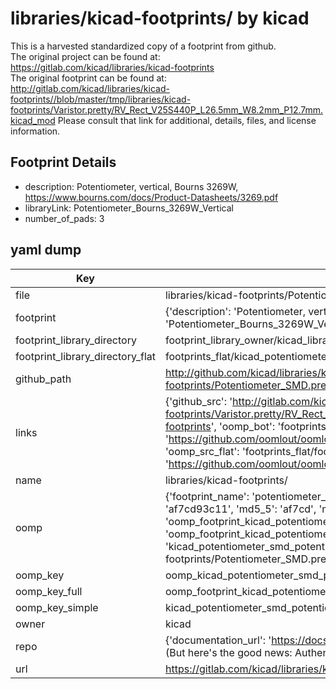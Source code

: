 # libraries/kicad-footprints/ by kicad  
This is a harvested standardized copy of a footprint from github.  
The original project can be found at:  
https://gitlab.com/kicad/libraries/kicad-footprints  
The original footprint can be found at:
http://gitlab.com/kicad/libraries/kicad-footprints//blob/master/tmp/libraries/kicad-footprints/Varistor.pretty/RV_Rect_V25S440P_L26.5mm_W8.2mm_P12.7mm.kicad_mod
Please consult that link for additional, details, files, and license information.  
## Footprint Details
* description: Potentiometer, vertical, Bourns 3269W, https://www.bourns.com/docs/Product-Datasheets/3269.pdf  
* libraryLink: Potentiometer_Bourns_3269W_Vertical  
* number_of_pads: 3  
## yaml dump  
| Key | Value |  
| --- | --- |  
| file | libraries/kicad-footprints/Potentiometer_SMD.pretty/Potentiometer_Bourns_3269W_Vertical.kicad_mod |  
| footprint | {'description': 'Potentiometer, vertical, Bourns 3269W, https://www.bourns.com/docs/Product-Datasheets/3269.pdf', 'libraryLink': 'Potentiometer_Bourns_3269W_Vertical', 'number_of_pads': 3} |  
| footprint_library_directory | footprint_library_owner/kicad_libraries/kicad-footprints/ |  
| footprint_library_directory_flat | footprints_flat/kicad_potentiometer_smd_potentiometer_bourns_3269w_vertical/working |  
| github_path | http://github.com/kicad/libraries/kicad-footprints//blob/master/tmp/libraries/kicad-footprints/Potentiometer_SMD.pretty/Potentiometer_Bourns_3269W_Vertical.kicad_mod |  
| links | {'github_src': 'http://gitlab.com/kicad/libraries/kicad-footprints//blob/master/tmp/libraries/kicad-footprints/Varistor.pretty/RV_Rect_V25S440P_L26.5mm_W8.2mm_P12.7mm.kicad_mod', 'github_src_repo': 'https://gitlab.com/kicad/libraries/kicad-footprints', 'oomp_bot': 'footprints/kicad_potentiometer_smd_potentiometer_bourns_3269w_vertical/working', 'oomp_bot_github': 'https://github.com/oomlout/oomlout_oomp_footprint_bot/tree/main/footprints/kicad_potentiometer_smd_potentiometer_bourns_3269w_vertical/working', 'oomp_src_flat': 'footprints_flat/footprints_flat/kicad_potentiometer_smd_potentiometer_bourns_3269w_vertical/working', 'oomp_src_flat_github': 'https://github.com/oomlout/oomlout_oomp_footprint_src/tree/main/footprints_flat/kicad_potentiometer_smd_potentiometer_bourns_3269w_vertical/working'} |  
| name | libraries/kicad-footprints/ |  
| oomp | {'footprint_name': 'potentiometer_bourns_3269w_vertical', 'library_name': 'potentiometer_smd', 'md5': 'af7cd93c112e69e6db03d334394ca26e', 'md5_10': 'af7cd93c11', 'md5_5': 'af7cd', 'md5_6': 'af7cd9', 'oomp_key': 'oomp_kicad_potentiometer_smd_potentiometer_bourns_3269w_vertical', 'oomp_key_extra': 'oomp_footprint_kicad_potentiometer_smd_potentiometer_bourns_3269w_vertical', 'oomp_key_full': 'oomp_footprint_kicad_potentiometer_smd_potentiometer_bourns_3269w_vertical_af7cd9', 'oomp_key_simple': 'kicad_potentiometer_smd_potentiometer_bourns_3269w_vertical', 'original_filename': 'libraries/kicad-footprints/Potentiometer_SMD.pretty/Potentiometer_Bourns_3269W_Vertical.kicad_mod', 'owner_name': 'kicad'} |  
| oomp_key | oomp_kicad_potentiometer_smd_potentiometer_bourns_3269w_vertical |  
| oomp_key_full | oomp_footprint_kicad_potentiometer_smd_potentiometer_bourns_3269w_vertical |  
| oomp_key_simple | kicad_potentiometer_smd_potentiometer_bourns_3269w_vertical |  
| owner | kicad |  
| repo | {'documentation_url': 'https://docs.github.com/rest/overview/resources-in-the-rest-api#rate-limiting', 'message': "API rate limit exceeded for 84.66.173.59. (But here's the good news: Authenticated requests get a higher rate limit. Check out the documentation for more details.)"} |  
| url | https://gitlab.com/kicad/libraries/kicad-footprints |  

